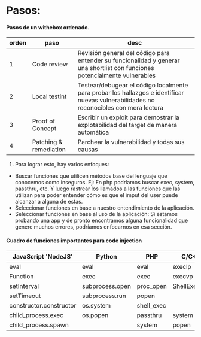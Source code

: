 # Pasos:

#### Pasos de un withebox ordenado.

| orden  | paso | desc |
|-----|-----|------|
| 1 | Code review | Revisión general del código para entender su funcionalidad y generar una shortlist con funciones potencialmente vulnerables |
| 2 | Local testint | Testear/debugear el código localmente para probar los hallazgos e identificar nuevas vulnerabilidades no reconocibles con mera lectura |
| 3 | Proof of Concept | Escribir un exploit para demostrar la explotabilidad del target de manera automática |
| 4 | Patching & remediation | Parchear la vulnerabilidad y todas sus causas |


1) Para lograr esto, hay varios enfoques:
- Buscar funciones que utilicen métodos base del lenguaje que conocemos como inseguros. Ej: En php podríamos buscar exec, system, passthru, etc. Y luego rastrear los llamados a las funciones que las utilizan para poder entender cómo es que el imput del user puede alcanzar a alguna de estas.
- Seleccionar funciones en base a nuestro entendimiento de la aplicación.
- Seleccionar funciones en base al uso de la aplicación: Si estamos probando una app y de pronto encontramos alguna funcionalidad que genere muchos errores, podríamos enfocarnos en esa sección.

#### Cuadro de funciones importantes para code injection

|JavaScript 'NodeJS'	|Python	|PHP	|C/C++	|C#	|Java|
|-----|----|---|---|---|---|
|eval	|eval	|eval	|execlp| |   |		
|Function	|exec	|exec	|execvp	|	|  |
|setInterval |	subprocess.open	|proc_open	|ShellExecute |		| |
|setTimeout	|subprocess.run	|popen	|		
|constructor.constructor	|os.system	|shell_exec |			
|child_process.exec	|os.popen	|passthru	|system	|System.Diagnostics.Process.Start	|Runtime.getRuntime().exec|
|child_process.spawn	| |	system	|popen	 |	
